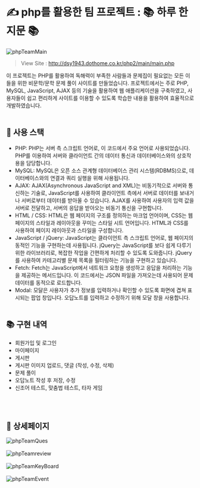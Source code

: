 # ✍️ php를 활용한 팀 프로젝트 : 📚 하루 한 지문 📚

![phpTeamMain](https://github.com/YeoDaSeul4355/php_team/assets/125419623/c076586a-e75b-4e1c-a5ac-9dcde8afc5c4)

> View Site : http://dsy1943.dothome.co.kr/php2/main/main.php

이 프로젝트는 PHP를 활용하여 독해력이 부족한 사람들과 문제집이 필요없는 모든 이들을 위한 비문학/문학 문제 풀이 사이트를 만들었습니다.
프로젝트에서는 주로 PHP, MySQL, JavaScript, AJAX 등의 기술을 활용하여 웹 애플리케이션을 구축하였고, 사용자들이 쉽고 편리하게 사이트를 이용할 수 있도록 학습한 내용을 활용하여 효율적으로 개발하였습니다.
<br><br>

## 🔧 사용 스택

* PHP: PHP는 서버 측 스크립트 언어로, 이 코드에서 주요 언어로 사용되었습니다. PHP를 이용하여 서버와 클라이언트 간의 데이터 통신과 데이터베이스와의 상호작용을 담당합니다.
* MySQL: MySQL은 오픈 소스 관계형 데이터베이스 관리 시스템(RDBMS)으로, 데이터베이스와의 연결과 쿼리 실행을 위해 사용됩니다.
* AJAX: AJAX(Asynchronous JavaScript and XML)는 비동기적으로 서버와 통신하는 기술로, JavaScript를 사용하여 클라이언트 측에서 서버로 데이터를 보내거나 서버로부터 데이터를 받아올 수 있습니다. AJAX를 사용하여 사용자의 입력 값을 서버로 전달하고, 서버의 응답을 받아오는 비동기 통신을 구현합니다.
* HTML / CSS: HTML은 웹 페이지의 구조를 정의하는 마크업 언어이며, CSS는 웹 페이지의 스타일과 레이아웃을 꾸미는 스타일 시트 언어입니다. HTML과 CSS를 사용하여 페이지 레이아웃과 스타일을 구성합니다.
* JavaScript / jQuery: JavaScript는 클라이언트 측 스크립트 언어로, 웹 페이지의 동적인 기능을 구현하는데 사용됩니다. jQuery는 JavaScript를 보다 쉽게 다루기 위한 라이브러리로, 복잡한 작업을 간편하게 처리할 수 있도록 도와줍니다. jQuery를 사용하여 카테고리별 문제 목록을 필터링하는 기능을 구현하고 있습니다.
* Fetch: Fetch는 JavaScript에서 네트워크 요청을 생성하고 응답을 처리하는 기능을 제공하는 메서드입니다. 이 코드에서는 JSON 파일을 가져오는데 사용되어 문제 데이터를 동적으로 로드합니다.
* Modal: 모달은 사용자가 추가 정보를 입력하거나 확인할 수 있도록 화면에 겹쳐 표시되는 팝업 창입니다. 오답노트를 입력하고 수정하기 위해 모달 창을 사용합니다.
<br><br>

## 📚 구현 내역

* 회원가입 및 로그인
* 마이페이지
* 게시판
* 게시판 이미지 업로드, 댓글 (작성, 수정, 삭제)
* 문제 풀이
* 오답노트 작성 후 저장, 수정
* 신조어 테스트, 맞춤법 테스트, 타자 게임

<br><br>

## 📸 상세페이지

![phpTeamQues](https://github.com/YeoDaSeul4355/php_team/assets/125419623/4118b761-8828-4774-bdec-6d58b79375c5)<br><br>
![phpTeamreview](https://github.com/YeoDaSeul4355/php_team/assets/125419623/ccb43ac2-18bb-4a90-b9bd-85a3e1082017)<br><br>
![phpTeamKeyBoard](https://github.com/YeoDaSeul4355/php_team/assets/125419623/dfe3f6a6-acf6-472e-8101-075880885f54)<br><br>
![phpTeamEvent](https://github.com/YeoDaSeul4355/php_team/assets/125419623/7bb440c4-0c8c-4bb4-a6a9-184025cdeafb)

